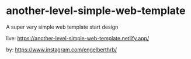 # another-level-simple-web-template

A super very simple web template start design

live: https://another-level-simple-web-template.netlify.app/

by: https://www.instagram.com/engelberthrb/

